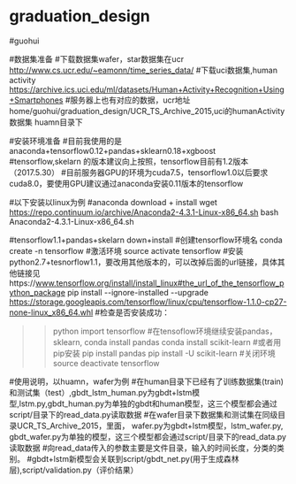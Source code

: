 # graduation_design

#guohui

#数据集准备
#下载数据集wafer，star数据集在ucr http://www.cs.ucr.edu/~eamonn/time_series_data/
#下载uci数据集,human activity https://archive.ics.uci.edu/ml/datasets/Human+Activity+Recognition+Using+Smartphones
#服务器上也有对应的数据，ucr地址home/guohui/graduation_design/UCR_TS_Archive_2015,uci的humanActivity数据集 huamn目录下

#安装环境准备
#目前我使用的是anaconda+tensorflow0.12+pandas+sklearn0.18+xgboost
#tensorflow,skelarn 的版本建议向上按照，tensorflow目前有1.2版本（2017.5.30）
#目前服务器GPU的环境为cuda7.5，tensorflow1.0以后要求cuda8.0，要使用GPU建议通过anaconda安装0.11版本的tensorflow

#以下安装以linux为例
#anaconda download + install
wget https://repo.continuum.io/archive/Anaconda2-4.3.1-Linux-x86_64.sh 
bash Anaconda2-4.3.1-Linux-x86_64.sh 

#tensorflow1.1+pandas+skelarn down+install
#创建tensorflow环境名
conda create -n tensorflow
#激活环境
source activate tensorflow
#安装python2.7+tesnorflow1.1，要改用其他版本的，可以改掉后面的url链接，具体其他链接见https://www.tensorflow.org/install/install_linux#the_url_of_the_tensorflow_python_package
pip install --ignore-installed --upgrade https://storage.googleapis.com/tensorflow/linux/cpu/tensorflow-1.1.0-cp27-none-linux_x86_64.whl
#检查是否安装成功：
>>python
import tensorflow
#在tensoflow环境继续安装pandas，sklearn,
conda install pandas
conda install scikit-learn
#或者用pip安装
pip install pandas
pip install -U scikit-learn
#关闭环境
source deactivate tensorflow

#使用说明，以huamn，wafer为例
#在human目录下已经有了训练数据集(train)和测试集（test）,gbdt_lstm_human.py为gbdt+lstm模型,lstm.py,gbdt_human.py为单独的gbdt和human模型，这三个模型都会通过script/目录下的read_data.py读取数据
#在wafer目录下数据集和测试集在同级目录UCR_TS_Archive_2015，里面， wafer.py为gbdt+lstm模型，lstm_wafer.py, gbdt_wafer.py为单独的模型，这三个模型都会通过script/目录下的read_data.py读取数据
#向read_data传入的参数主要是文件目录，输入的时间长度，分类的类别。
#gbdt+lstm新模型会关联到script/gbdt_net.py(用于生成森林层),script/validation.py（评价结果）


